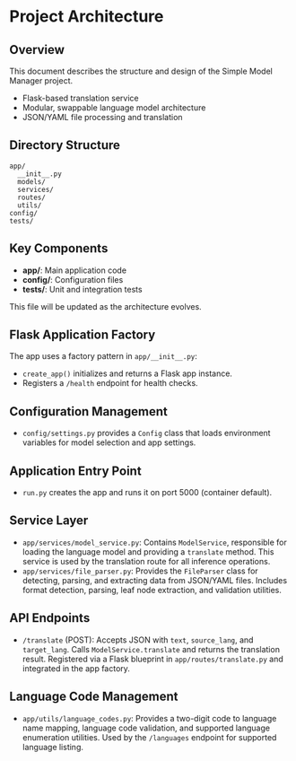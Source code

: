# Project Architecture

## Overview
This document describes the structure and design of the Simple Model Manager project.

- Flask-based translation service
- Modular, swappable language model architecture
- JSON/YAML file processing and translation

## Directory Structure
```
app/
  __init__.py
  models/
  services/
  routes/
  utils/
config/
tests/
```

## Key Components
- **app/**: Main application code
- **config/**: Configuration files
- **tests/**: Unit and integration tests

This file will be updated as the architecture evolves. 

## Flask Application Factory
The app uses a factory pattern in `app/__init__.py`:
- `create_app()` initializes and returns a Flask app instance.
- Registers a `/health` endpoint for health checks.

## Configuration Management
- `config/settings.py` provides a `Config` class that loads environment variables for model selection and app settings.

## Application Entry Point
- `run.py` creates the app and runs it on port 5000 (container default). 

## Service Layer
- `app/services/model_service.py`: Contains `ModelService`, responsible for loading the language model and providing a `translate` method. This service is used by the translation route for all inference operations.
- `app/services/file_parser.py`: Provides the `FileParser` class for detecting, parsing, and extracting data from JSON/YAML files. Includes format detection, parsing, leaf node extraction, and validation utilities.

## API Endpoints
- `/translate` (POST): Accepts JSON with `text`, `source_lang`, and `target_lang`. Calls `ModelService.translate` and returns the translation result. Registered via a Flask blueprint in `app/routes/translate.py` and integrated in the app factory. 

## Language Code Management
- `app/utils/language_codes.py`: Provides a two-digit code to language name mapping, language code validation, and supported language enumeration utilities. Used by the `/languages` endpoint for supported language listing. 